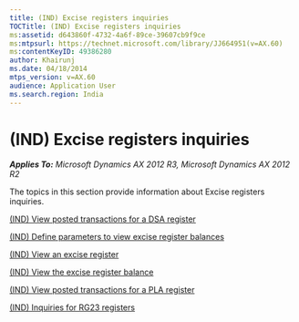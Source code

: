 ```yaml
---
title: (IND) Excise registers inquiries
TOCTitle: (IND) Excise registers inquiries
ms:assetid: d643860f-4732-4a6f-89ce-39607cb9f9ce
ms:mtpsurl: https://technet.microsoft.com/library/JJ664951(v=AX.60)
ms:contentKeyID: 49386280
author: Khairunj
ms.date: 04/18/2014
mtps_version: v=AX.60
audience: Application User
ms.search.region: India
---
```


# (IND) Excise registers inquiries 


_**Applies To:** Microsoft Dynamics AX 2012 R3, Microsoft Dynamics AX 2012 R2_

The topics in this section provide information about Excise registers inquiries.

[(IND) View posted transactions for a DSA register](ind-view-posted-transactions-for-a-dsa-register.md)

[(IND) Define parameters to view excise register balances](ind-define-parameters-to-view-excise-register-balances.md)

[(IND) View an excise register](ind-view-an-excise-register.md)

[(IND) View the excise register balance](ind-view-the-excise-register-balance.md)

[(IND) View posted transactions for a PLA register](ind-view-posted-transactions-for-a-pla-register.md)

[(IND) Inquiries for RG23 registers](ind-inquiries-for-rg23-registers.md)

  



